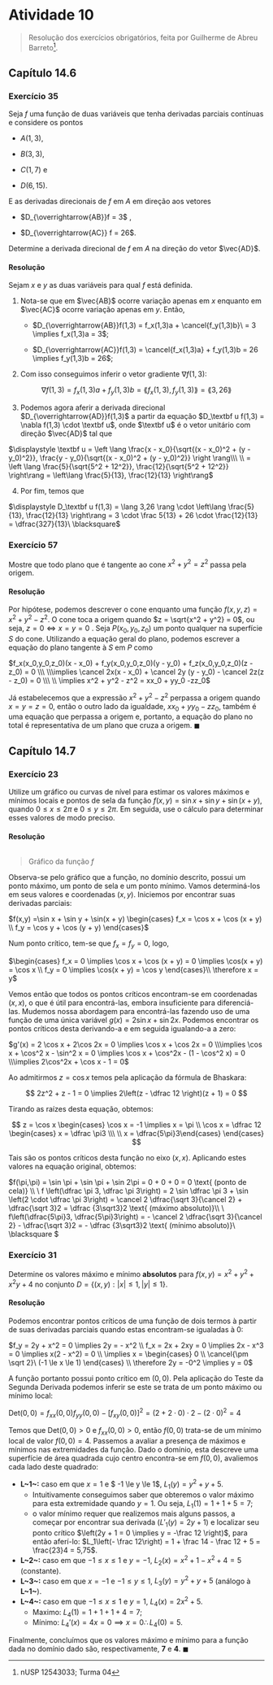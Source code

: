 # Atividade 10

> Resolução dos exercícios obrigatórios, feita por Guilherme de Abreu Barreto[^1].

## Capítulo 14.6

### Exercício 35

Seja $f$ uma função de duas variáveis que tenha derivadas parciais contínuas e considere os pontos

- $A(1, 3)$,

- $B(3, 3)$,

- $C(1, 7)$ e

- $D(6, 15)$.

E as derivadas direcionais de $f$ em $A$ em direção aos vetores

- $D_{\overrightarrow{AB}}f = 3$ ,

- $D_{\overrightarrow{AC}} f = 26$.

Determine a derivada direcional de $f$ em $A$ na direção do vetor $\vec{AD}$.

#### Resolução

Sejam $x$ e $y$ as duas variáveis para qual $f$ está definida.

1. Nota-se que em $\vec{AB}$ ocorre variação apenas em $x$ enquanto em $\vec{AC}$ ocorre variação apenas em $y$. Então,
   
   - $D_{\overrightarrow{AB}}f(1,3) = f_x(1,3)a + \cancel{f_y(1,3)b}\ = 3 \implies f_x(1,3)a = 3$;
   
   - $D_{\overrightarrow{AC}}f(1,3) = \cancel{f_x(1,3)a} + f_y(1,3)b = 26 \implies f_y(1,3)b = 26$;

2. Com isso conseguimos inferir o vetor gradiente $\nabla f(1,3)$:

$$
\nabla f(1,3) = f_x(1,3)a + f_y(1,3)b = \lang f_x(1,3), f_y(1,3) \rang = \lang 3, 26 \rang
$$

3. Podemos agora aferir a derivada direcional $D_{\overrightarrow{AD}}f(1,3)$ a partir da equação $D_\textbf u f(1,3) = \nabla f(1,3) \cdot \textbf u$, onde $\textbf u$ é o vetor unitário com direção $\vec{AD}$ tal que

$\displaystyle \textbf u = \left \lang \frac{x - x_0}{\sqrt{(x - x_0)^2 + (y - y_0)^2}},
\frac{y - y_0}{\sqrt{(x - x_0)^2 + (y - y_0)^2}} \right \rang\\\ \\ = \left \lang \frac{5}{\sqrt{5^2 + 12^2}},
\frac{12}{\sqrt{5^2 + 12^2}} \right\rang = \left\lang \frac{5}{13}, \frac{12}{13} \right\rang$

4. Por fim, temos que

$\displaystyle D_\textbf u f(1,3) = \lang 3,26 \rang \cdot \left\lang \frac{5}{13}, \frac{12}{13} \right\rang = 3 \cdot \frac 5{13} + 26 \cdot \frac{12}{13} = \dfrac{327}{13}\ \blacksquare$

### Exercício 57

Mostre que todo plano que é tangente ao cone $x^2 + y^2 = z^2$ passa pela origem.

#### Resolução

Por hipótese, podemos descrever o cone enquanto uma função $f(x,y,z) = x^2 + y^2 - z^2$. O cone toca a origem quando $z = \sqrt{x^2 + y^2} = 0$, ou seja, $z = 0 \iff x = y = 0$ . Seja $P(x_0, y_0, z_0)$ um ponto qualquer na superfície $S$ do cone. Utilizando a equação geral do plano, podemos escrever a equação do plano tangente à $S$ em $P$ como

$f_x(x_0,y_0,z_0)(x - x_0) + f_y(x_0,y_0,z_0)(y - y_0) + f_z(x_0,y_0,z_0)(z - z_0) = 0 \\\ \\\implies \cancel 2x(x - x_0) + \cancel 2y (y - y_0) - \cancel 2z(z - z_0) = 0 \\\ \\ \implies x^2 + y^2 - z^2 = xx_0 + yy_0 -zz_0$

Já estabelecemos que a expressão $x^2 + y^2 - z^2$ perpassa a origem quando $x = y = z = 0$, então o outro lado da igualdade, $xx_0 + yy_0 -zz_0$, também é uma equação que perpassa a origem e, portanto, a equação do plano no total é representativa de um plano que cruza a origem. $\blacksquare$

## Capítulo 14.7

### Exercício 23

Utilize um gráfico ou curvas de nível para estimar os valores máximos e mínimos locais e pontos de sela da função $f(x,y)  =\sin x + \sin y + \sin(x + y)$, quando $0 \le x \le 2\pi$ e $0 \le y \le 2\pi$. Em seguida, use o cálculo para determinar esses valores de modo preciso.

<div style="page-break-before: always;"></div>

#### Resolução

<img src="file:///home/user/Public/USP/Sistemas%20de%20Informação/2º%20semestre/Cálculo%20II/Atividade%2010/Imagens/2021-11-25-13-35-23-image.png" title="" alt="" data-align="center">

> Gráfico da função $f$

Observa-se pelo gráfico que a função, no domínio descrito, possui um ponto máximo, um ponto de sela e um ponto mínimo. Vamos determiná-los em seus valores e coordenadas $(x,y)$. Iniciemos por encontrar suas derivadas parciais:

$f(x,y) =\sin x + \sin y + \sin(x + y) \begin{cases} f_x = \cos x + \cos (x + y) \\ f_y = \cos y + \cos (y + y) \end{cases}$

Num ponto crítico, tem-se que $f_x = f_y = 0$, logo,

$\begin{cases} f_x = 0 \implies \cos x + \cos (x + y) = 0 \implies \cos(x + y) = \cos x \\ f_y = 0 \implies \cos(x + y) = \cos y \end{cases}\\ \therefore x = y$

Vemos então que todos os pontos críticos encontram-se em coordenadas $(x,x)$, o que é útil para encontrá-las, embora insuficiente para diferenciá-las. Mudemos nossa abordagem para encontrá-las fazendo uso de uma função de uma única variável $g(x) = 2 \sin x + \sin 2x$. Podemos encontrar os pontos críticos desta derivando-a e em seguida igualando-a a zero:

$g'(x) = 2 \cos x + 2\cos 2x = 0 \implies \cos x + \cos 2x = 0 \\\implies \cos x + \cos^2 x - \sin^2 x = 0 \implies \cos x + \cos^2x - (1 - \cos^2 x) = 0 \\\implies 2\cos^2x + \cos x - 1 = 0$

Ao admitirmos $z = \cos x$ temos pela aplicação da fórmula de Bhaskara:

$$
2z^2 + z - 1 = 0 \implies 2\left(z - \dfrac 12 \right)(z + 1) = 0
$$

Tirando as raízes desta equação, obtemos:

$$
z = \cos x \begin{cases}
\cos x = -1 \implies x = \pi \\
\cos x = \dfrac 12 \begin{cases}
x = \dfrac \pi3 \\\ \\
x = \dfrac{5\pi}3\end{cases} \end{cases}
$$

Tais são os pontos críticos desta função no eixo $(x,x)$. Aplicando estes valores na equação original, obtemos:

$f(\pi,\pi) = \sin \pi + \sin \pi + \sin 2\pi = 0 + 0 + 0 = 0 \text{ (ponto de cela)} \\\ \\
f \left(\dfrac \pi 3, \dfrac \pi 3\right) = 2 \sin \dfrac \pi 3 + \sin \left(2 \cdot \dfrac \pi 3\right) = \cancel 2 \dfrac{\sqrt 3}{\cancel 2} + \dfrac{\sqrt 3}2 = \dfrac {3\sqrt3}2 \text{ (máximo absoluto)}\\\ \\
f\left(\dfrac{5\pi}3, \dfrac{5\pi}3\right) = - \cancel 2 \dfrac{\sqrt 3}{\cancel 2} -  \dfrac{\sqrt 3}2 = - \dfrac {3\sqrt3}2 \text{ (mínimo absoluto)}\ \blacksquare
$

### Exercício 31

Determine os valores máximo e mínimo **absolutos** para $f(x,y) = x^2 + y^2 + x^2y + 4$ no conjunto $D = \{(x,y) : |x| \le 1, |y| \le 1\}$.

#### Resolução

Podemos encontrar pontos críticos de uma função de dois termos à partir de suas derivadas parciais quando estas encontram-se igualadas à 0:

$f_y = 2y + x^2 = 0 \implies 2y = - x^2 \\ f_x = 2x + 2xy = 0 \implies 2x - x^3 = 0 \implies x(2 - x^2) = 0 \\ \implies x = \begin{cases} 0 \\ \cancel{\pm \sqrt 2}\ (-1 \le x \le 1) \end{cases} \\ \therefore 2y = -0^2 \implies y = 0$

A função portanto possui ponto crítico em $(0,0)$. Pela aplicação do Teste da Segunda Derivada podemos inferir se este se trata de um ponto máximo ou mínimo local:

$\text{Det}(0,0) = f_{xx}(0,0)f_{yy}(0,0) - [f_{xy}(0,0)]^2 = (2 + 2\cdot 0)\cdot 2 - (2 \cdot 0)^2 = 4$

Temos que $\text{Det}(0,0) > 0$ e $f_{xx}(0,0) > 0$, então $f(0,0)$ trata-se de um mínimo local de valor $f(0,0) = 4$. Passemos a avaliar a presença de máximos e mínimos nas extremidades da função. Dado o domínio, esta descreve uma superfície de área quadrada cujo centro encontra-se em $f(0,0)$, avaliemos cada lado deste quadrado:

- **L~1~:** caso em que $x = 1$ e $ -1 \le y \le 1$, $L_1(y) = y^2 + y + 5$.
  - Intuitivamente conseguimos saber que obteremos o valor máximo para esta extremidade quando $y = 1$. Ou seja, $L_1(1) = 1 + 1 + 5 = 7$;
  - o valor mínimo requer que realizemos mais alguns passos, a começar por encontrar sua derivada  ($L'_1(y) = 2y + 1$) e localizar seu ponto crítico  $\left(2y + 1 = 0 \implies y = -\frac 12 \right)$, para então aferí-lo: $L_1\left(- \frac 12\right) = 1 + \frac 14 - \frac 12 + 5 = \frac{23}4 = 5,75$.
- **L~2~:** caso em que $-1 \le x \le 1$ e $y = -1$, $L_2(x) = x^2 + 1 - x^2 + 4 = 5$ (constante).
- **L~3~:** caso em que $x = -1$ e $-1 \le y \le 1$, $L_3(y) =y^2 + y + 5$ (análogo à **L~1~**).
- **L~4~:** caso em que $-1 \le x \le 1$ e $y = 1$, $L_4(x) = 2x^2 + 5$.
  - Maximo: $L_4(1) = 1 + 1 + 1 + 4 = 7$;
  - Mínimo: $L_4'(x) = 4x = 0 \implies x = 0 \therefore L_4(0) = 5$.

Finalmente, concluímos que os valores máximo e mínimo para a função dada no domínio dado são, respectivamente, **7** e **4**. $\blacksquare$

[^1]: nUSP 12543033; Turma 04